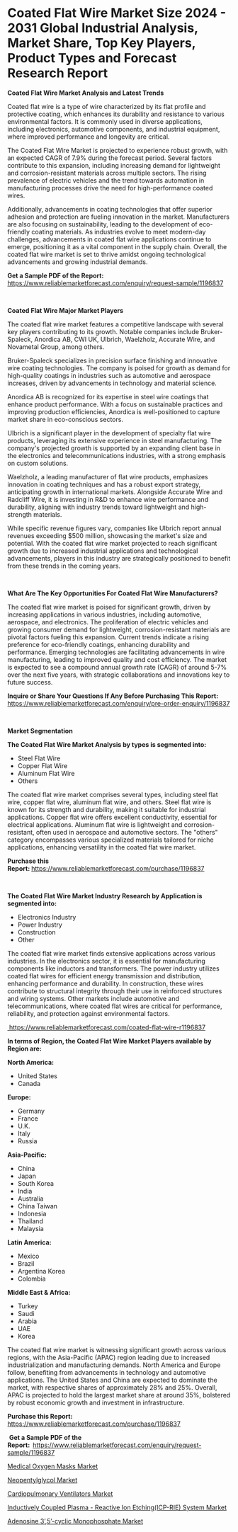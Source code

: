 <p><h1>Coated Flat Wire Market Size 2024 - 2031 Global Industrial Analysis, Market Share, Top Key Players, Product Types and Forecast Research Report</h1></p><p><strong>Coated Flat Wire Market Analysis and Latest Trends</strong></p>
<p><p>Coated flat wire is a type of wire characterized by its flat profile and protective coating, which enhances its durability and resistance to various environmental factors. It is commonly used in diverse applications, including electronics, automotive components, and industrial equipment, where improved performance and longevity are critical.</p><p>The Coated Flat Wire Market is projected to experience robust growth, with an expected CAGR of 7.9% during the forecast period. Several factors contribute to this expansion, including increasing demand for lightweight and corrosion-resistant materials across multiple sectors. The rising prevalence of electric vehicles and the trend towards automation in manufacturing processes drive the need for high-performance coated wires.</p><p>Additionally, advancements in coating technologies that offer superior adhesion and protection are fueling innovation in the market. Manufacturers are also focusing on sustainability, leading to the development of eco-friendly coating materials. As industries evolve to meet modern-day challenges, advancements in coated flat wire applications continue to emerge, positioning it as a vital component in the supply chain. Overall, the coated flat wire market is set to thrive amidst ongoing technological advancements and growing industrial demands.</p></p>
<p><strong>Get a Sample PDF of the Report:&nbsp;</strong> <a href="https://www.reliablemarketforecast.com/enquiry/request-sample/1196837?utm_campaign=1169&utm_medium=2&utm_source=Github&utm_content=ia&utm_term=10112024&utm_id=coated-flat-wire">https://www.reliablemarketforecast.com/enquiry/request-sample/1196837</a></p>
<p>&nbsp;</p>
<p><strong>Coated Flat Wire Major Market Players</strong></p>
<p><p>The coated flat wire market features a competitive landscape with several key players contributing to its growth. Notable companies include Bruker-Spaleck, Anordica AB, CWI UK, Ulbrich, Waelzholz, Accurate Wire, and Novametal Group, among others. </p><p>Bruker-Spaleck specializes in precision surface finishing and innovative wire coating technologies. The company is poised for growth as demand for high-quality coatings in industries such as automotive and aerospace increases, driven by advancements in technology and material science.</p><p>Anordica AB is recognized for its expertise in steel wire coatings that enhance product performance. With a focus on sustainable practices and improving production efficiencies, Anordica is well-positioned to capture market share in eco-conscious sectors.</p><p>Ulbrich is a significant player in the development of specialty flat wire products, leveraging its extensive experience in steel manufacturing. The company's projected growth is supported by an expanding client base in the electronics and telecommunications industries, with a strong emphasis on custom solutions.</p><p>Waelzholz, a leading manufacturer of flat wire products, emphasizes innovation in coating techniques and has a robust export strategy, anticipating growth in international markets. Alongside Accurate Wire and Radcliff Wire, it is investing in R&D to enhance wire performance and durability, aligning with industry trends toward lightweight and high-strength materials.</p><p>While specific revenue figures vary, companies like Ulbrich report annual revenues exceeding $500 million, showcasing the market's size and potential. With the coated flat wire market projected to reach significant growth due to increased industrial applications and technological advancements, players in this industry are strategically positioned to benefit from these trends in the coming years.</p></p>
<p>&nbsp;</p>
<p><strong>What Are The Key Opportunities For Coated Flat Wire Manufacturers?</strong></p>
<p><p>The coated flat wire market is poised for significant growth, driven by increasing applications in various industries, including automotive, aerospace, and electronics. The proliferation of electric vehicles and growing consumer demand for lightweight, corrosion-resistant materials are pivotal factors fueling this expansion. Current trends indicate a rising preference for eco-friendly coatings, enhancing durability and performance. Emerging technologies are facilitating advancements in wire manufacturing, leading to improved quality and cost efficiency. The market is expected to see a compound annual growth rate (CAGR) of around 5-7% over the next five years, with strategic collaborations and innovations key to future success.</p></p>
<p><strong>Inquire or Share Your Questions If Any Before Purchasing This Report:</strong> <a href="https://www.reliablemarketforecast.com/enquiry/pre-order-enquiry/1196837?utm_campaign=1169&utm_medium=2&utm_source=Github&utm_content=ia&utm_term=10112024&utm_id=coated-flat-wire">https://www.reliablemarketforecast.com/enquiry/pre-order-enquiry/1196837</a></p>
<p>&nbsp;</p>
<p><strong>Market Segmentation</strong></p>
<p><strong>The Coated Flat Wire Market Analysis by types is segmented into:</strong></p>
<p><ul><li>Steel Flat Wire</li><li>Copper Flat Wire</li><li>Aluminum Flat Wire</li><li>Others</li></ul></p>
<p><p>The coated flat wire market comprises several types, including steel flat wire, copper flat wire, aluminum flat wire, and others. Steel flat wire is known for its strength and durability, making it suitable for industrial applications. Copper flat wire offers excellent conductivity, essential for electrical applications. Aluminum flat wire is lightweight and corrosion-resistant, often used in aerospace and automotive sectors. The "others" category encompasses various specialized materials tailored for niche applications, enhancing versatility in the coated flat wire market.</p></p>
<p><strong>Purchase this Report:&nbsp;</strong><a href="https://www.reliablemarketforecast.com/purchase/1196837?utm_campaign=1169&utm_medium=2&utm_source=Github&utm_content=ia&utm_term=10112024&utm_id=coated-flat-wire">https://www.reliablemarketforecast.com/purchase/1196837</a></p>
<p>&nbsp;</p>
<p><strong>The Coated Flat Wire Market Industry Research by Application is segmented into:</strong></p>
<p><ul><li>Electronics Industry</li><li>Power Industry</li><li>Construction</li><li>Other</li></ul></p>
<p><p>The coated flat wire market finds extensive applications across various industries. In the electronics sector, it is essential for manufacturing components like inductors and transformers. The power industry utilizes coated flat wires for efficient energy transmission and distribution, enhancing performance and durability. In construction, these wires contribute to structural integrity through their use in reinforced structures and wiring systems. Other markets include automotive and telecommunications, where coated flat wires are critical for performance, reliability, and protection against environmental factors.</p></p>
<p><a href="https://www.reliablemarketforecast.com/coated-flat-wire-r1196837?utm_campaign=1169&utm_medium=2&utm_source=Github&utm_content=ia&utm_term=10112024&utm_id=coated-flat-wire">&nbsp;https://www.reliablemarketforecast.com/coated-flat-wire-r1196837</a></p>
<p><strong>In terms of Region, the Coated Flat Wire Market Players available by Region are:</strong></p>
<p>
    <p> <strong> North America: </strong>
        <ul>
            <li>United States</li>
            <li>Canada</li>
        </ul>
        </p> 
    <p> <strong> Europe: </strong>
        <ul>
            <li>Germany</li>
            <li>France</li>
            <li>U.K.</li>
            <li>Italy</li>
            <li>Russia</li>
        </ul>
        </p> 
    <p> <strong> Asia-Pacific: </strong>
        <ul>
            <li>China</li>
            <li>Japan</li>
            <li>South Korea</li>
            <li>India</li>
            <li>Australia</li>
            <li>China Taiwan</li>
            <li>Indonesia</li>
            <li>Thailand</li>
            <li>Malaysia</li>
        </ul>
        </p> 
    <p> <strong> Latin America: </strong>
        <ul>
            <li>Mexico</li>
            <li>Brazil</li>
            <li>Argentina Korea</li>
            <li>Colombia</li>
        </ul>
        </p> 
    <p> <strong> Middle East & Africa: </strong>
        <ul>
            <li>Turkey</li>
            <li>Saudi</li>
            <li>Arabia</li>
            <li>UAE</li>
            <li>Korea</li>
        </ul>
    </p>
    </p>
<p><p>The coated flat wire market is witnessing significant growth across various regions, with the Asia-Pacific (APAC) region leading due to increased industrialization and manufacturing demands. North America and Europe follow, benefiting from advancements in technology and automotive applications. The United States and China are expected to dominate the market, with respective shares of approximately 28% and 25%. Overall, APAC is projected to hold the largest market share at around 35%, bolstered by robust economic growth and investment in infrastructure.</p></p>
<p><strong>Purchase this Report: </strong><a href="https://www.reliablemarketforecast.com/purchase/1196837?utm_campaign=1169&utm_medium=2&utm_source=Github&utm_content=ia&utm_term=10112024&utm_id=coated-flat-wire">https://www.reliablemarketforecast.com/purchase/1196837</a></p>
<p>&nbsp;<strong>Get a Sample PDF of the Report:&nbsp;&nbsp;</strong><a href="https://www.reliablemarketforecast.com/enquiry/request-sample/1196837?utm_campaign=1169&utm_medium=2&utm_source=Github&utm_content=ia&utm_term=10112024&utm_id=coated-flat-wire">https://www.reliablemarketforecast.com/enquiry/request-sample/1196837</a></p>
<p><strong></strong></p>
<p><p><a href="https://issuu.com/reportprime-2/docs/medical-oxygen-masks-market-size-20_86d3f7b8385af2?utm_campaign=1169&utm_medium=2&utm_source=Github&utm_content=ia&utm_term=10112024&utm_id=coated-flat-wire">Medical Oxygen Masks Market</a></p><p><a href="https://github.com/bailee2qhthar/Market-Research-Report-List-1/blob/main/neopentylglycol-market.md?utm_campaign=1169&utm_medium=2&utm_source=Github&utm_content=ia&utm_term=10112024&utm_id=coated-flat-wire">Neopentylglycol Market</a></p><p><a href="https://issuu.com/reportprime-2/docs/cardiopulmonary-ventilators-market-_1b00dc28dfa20f?utm_campaign=1169&utm_medium=2&utm_source=Github&utm_content=ia&utm_term=10112024&utm_id=coated-flat-wire">Cardiopulmonary Ventilators Market</a></p><p><a href="https://www.linkedin.com/pulse/inductively-coupled-plasma-reactive-ion-etchingicp-rie-tozff?utm_campaign=1169&utm_medium=2&utm_source=Github&utm_content=ia&utm_term=10112024&utm_id=coated-flat-wire">Inductively Coupled Plasma - Reactive Ion Etching(ICP-RIE) System Market</a></p><p><a href="https://www.linkedin.com/pulse/deep-dive-adenosine-35-cyclic-monophosphate-market-itstrends-biyqf?utm_campaign=1169&utm_medium=2&utm_source=Github&utm_content=ia&utm_term=10112024&utm_id=coated-flat-wire">Adenosine 3’,5’-cyclic Monophosphate Market</a></p></p>